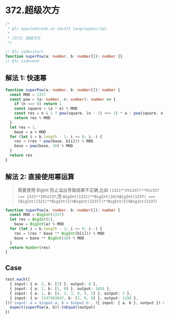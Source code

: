 # 372.超级次方

```ts
/*
 * @lc app=leetcode.cn id=372 lang=typescript
 *
 * [372] 超级次方
 */

// @lc code=start
function superPow(a: number, b: number[]): number {}
// @lc code=end
```

## 解法 1: 快速幂

```ts
function superPow(a: number, b: number[]): number {
  const MOD = 1337
  const pow = (a: number, n: number): number => {
    if (n === 0) return 1
    const square = (a * a) % MOD
    const res = n & 1 ? pow(square, (n - 1) >>> 1) * a : pow(square, n >>> 1)
    return res % MOD
  }
  let res = 1,
    base = a % MOD
  for (let i = b.length - 1; i >= 0; i--) {
    res = (res * pow(base, b[i])) % MOD
    base = pow(base, 10) % MOD
  }
  return res
}
```

## 解法 2: 直接使用幂运算

> 需要使用 BigInt 防止溢出导致结果不正确,比如 `(1321**2%1337)**5%1337 !== 1321**10%1337`,而 `BigInt(1321)**BigInt(10)%BigInt(1337) === (BigInt(1321)**BigInt(2)%BigInt(1337))**BigInt(5)%BigInt(1337)`

```ts
function superPow(a: number, b: number[]): number {
  const MOD = BigInt(1337)
  let res = BigInt(1),
    base = BigInt(a) % MOD
  for (let i = b.length - 1; i >= 0; i--) {
    res = (res * base ** BigInt(b[i])) % MOD
    base = base ** BigInt(10) % MOD
  }
  return Number(res)
}
```

## Case

```ts
test.each([
  { input: { a: 2, b: [3] }, output: 8 },
  { input: { a: 2, b: [1, 0] }, output: 1024 },
  { input: { a: 1, b: [4, 3, 3, 8, 5, 2] }, output: 1 },
  { input: { a: 2147483647, b: [2, 0, 0] }, output: 1198 },
])('input: a = $input.a, b = $input.b', ({ input: { a, b }, output }) => {
  expect(superPow(a, b)).toEqual(output)
})
```
